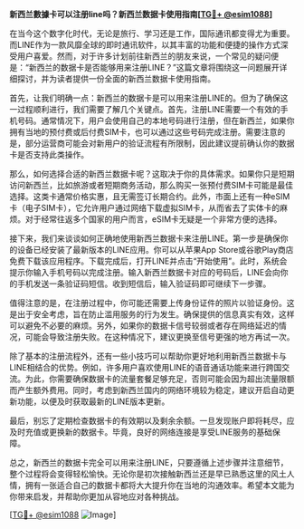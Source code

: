 **新西兰數據卡可以注册line吗？新西兰数据卡使用指南[[TG💪+ @esim1088](https://t.me/s/esim1088)]**

在当今这个数字化时代，无论是旅行、学习还是工作，国际通讯都变得尤为重要。而LINE作为一款风靡全球的即时通讯软件，以其丰富的功能和便捷的操作方式深受用户喜爱。然而，对于许多计划前往新西兰的朋友来说，一个常见的疑问便是：“新西兰的数据卡是否能够用来注册LINE？”这篇文章将围绕这一问题展开详细探讨，并为读者提供一份全面的新西兰数据卡使用指南。

首先，让我们明确一点：新西兰的数据卡是可以用来注册LINE的。但为了确保这一过程顺利进行，我们需要了解几个关键点。首先，注册LINE需要一个有效的手机号码。通常情况下，用户会使用自己的本地号码进行注册，但在新西兰，如果你拥有当地的预付费或后付费SIM卡，也可以通过这些号码完成注册。需要注意的是，部分运营商可能会对新用户的验证流程有所限制，因此建议提前确认你的数据卡是否支持此类操作。

那么，如何选择合适的新西兰数据卡呢？这取决于你的具体需求。如果你只是短期访问新西兰，比如旅游或者短期商务活动，那么购买一张预付费SIM卡可能是最佳选择。这类卡通常价格实惠，且无需签订长期合约。此外，市面上还有一种eSIM卡（电子SIM卡），它允许用户通过网络下载虚拟SIM卡，从而省去了实体卡的麻烦。对于经常往返多个国家的用户而言，eSIM卡无疑是一个非常方便的选择。

接下来，我们来谈谈如何正确地使用新西兰数据卡来注册LINE。第一步是确保你的设备已经安装了最新版本的LINE应用。你可以从苹果App Store或谷歌Play商店免费下载该应用程序。下载完成后，打开LINE并点击“开始使用”。此时，系统会提示你输入手机号码以完成注册。输入新西兰数据卡对应的号码后，LINE会向你的手机发送一条验证码短信。收到短信后，输入验证码即可继续下一步骤。

值得注意的是，在注册过程中，你可能还需要上传身份证件的照片以验证身份。这是出于安全考虑，旨在防止滥用服务的行为发生。确保提供的信息真实有效，这样可以避免不必要的麻烦。另外，如果你的数据卡信号较弱或者存在网络延迟的情况，可能会导致注册失败。在这种情况下，建议更换至信号更强的地方再试一次。

除了基本的注册流程外，还有一些小技巧可以帮助你更好地利用新西兰数据卡与LINE相结合的优势。例如，许多用户喜欢使用LINE的语音通话功能来进行跨国交流。为此，你需要确保数据卡的流量套餐足够充足，否则可能会因为超出流量限额而产生额外费用。同时，考虑到新西兰国内的网络环境较为稳定，建议开启自动更新功能，以便及时获取最新的LINE版本更新。

最后，别忘了定期检查数据卡的有效期以及剩余余额。一旦发现账户即将耗尽，应及时充值或更换新的数据卡。毕竟，良好的网络连接是享受LINE服务的基础保障。

总之，新西兰的数据卡完全可以用来注册LINE，只要遵循上述步骤并注意细节，整个过程将会变得轻松愉快。无论你是初次接触新西兰还是早已熟悉这里的风土人情，拥有一张适合自己的数据卡都将大大提升你在当地的沟通效率。希望本文能为你带来启发，并帮助你更加从容地应对各种挑战。

[[TG💪+ @esim1088](https://t.me/s/esim1088) ![Image](https://i.postimg.cc/4NQfJmqS/Snipaste-2025-05-13-00-14-12.png)]